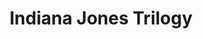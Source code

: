 ---
layout: video
series: Angry Video Game Nerd
season: 3
episode: 48
title: "Indiana Jones Trilogy"
permalink: /avgn/episode-48
video_id: 7O82pX2XQIQ
drive_id: 1pTy7m7XDof99QuQSAqSwhwPXCrGK8Gr6
release_date: 2008-05-20
mike_notes:
toggle: off
---